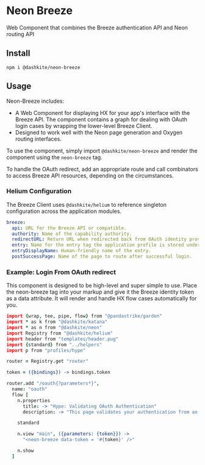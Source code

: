 # Neon Breeze
Web Component that combines the Breeze authentication API and Neon routing API

## Install

```
npm i @dashkite/neon-breeze
```

## Usage

Neon-Breeze includes:

- A Web Component for displaying HX for your app's interface with the Breeze API. The component contains a graph for dealing with OAuth login cases by wrapping the lower-level Breeze Client.
- Designed to work well with the Neon page generation and Oxygen routing interfaces.

To use the component, simply import `@dashkite/neon-breeze` and render the component using the `neon-breeze` tag.

To handle the OAuth redirect, add an appropriate route and call combinators to access Breeze API resources, depending on the circumstances.

### Helium Configuration

The Breeze Client uses `@dashkite/helium` to reference singleton configuration across the application modules.

```yaml
breeze:
  api: URL for the Breeze API or compatible.
  authority: Name of the capability authority.
  redirectURL: Return URL when redirected back from OAuth identity provider.
  entry: Name for the entry tag the application profile is stored under.
  entryDisplayName: Human-friendly name of the entry.
  postSuccessPage: Name of the page to route after successful login.
```

### Example: Login From OAuth redirect

This component is designed to be high-level and super simple to use. Place the neon-breeze tag into your markup and give it the Breeze identity token as a data attribute. It will render and handle HX flow cases automatically for you.

```coffeescript
import {wrap, tee, pipe, flow} from "@pandastrike/garden"
import * as k from "@dashkite/katana"
import * as n from "@dashkite/neon"
import Registry from "@dashkite/helium"
import header from "templates/header.pug"
import {standard} from "../helpers"
import p from "profiles/hype"

router = Registry.get "router"

token = ({bindings}) -> bindings.token

router.add "/oauth{?parameters*}",
  name: "oauth"
  flow [
    n.properties
      title: -> "Hype: Validating OAuth Authentication"
      description: -> "This page validates your authentication from an OAuth provider and associates or retrieves your Hype profile for you."

    standard

    n.view "main", ({parameters: {token}}) ->
      "<neon-breeze data-token = '#{token}' />"

    n.show
  ]

```
